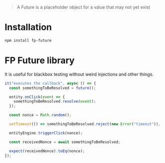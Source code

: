 > A Future is a placeholder object for a value that may not yet exist


# Installation

```bash
npm install fp-future
```

# FP Future library

It is useful for blackbox testing without weird injections and other things.

```ts
it("executes the callback", async () => {
  const somethingToBeResolved = future();

  entity.onClick(event => {
    somethingToBeResolved.resolve(event);
  });

  const nonce = Math.random();

  setTimeout(() => somethingToBeResolved.reject(new Error("timeout")), 1000);

  entityEngine.triggerClick(nonce);

  const receivedNonce = await somethingToBeResolved;

  expect(receivedNonce).toEq(nonce);
});
```
